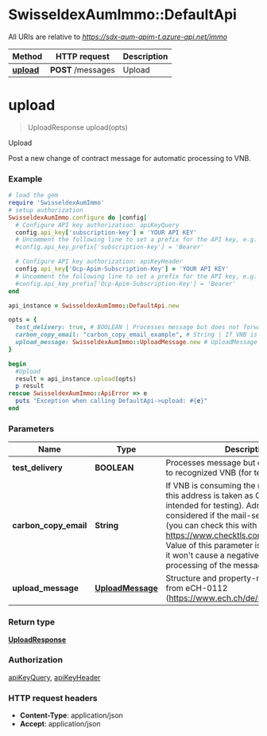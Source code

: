 # SwisseldexAumImmo::DefaultApi

All URIs are relative to *https://sdx-aum-apim-t.azure-api.net/immo*

Method | HTTP request | Description
------------- | ------------- | -------------
[**upload**](DefaultApi.md#upload) | **POST** /messages | Upload


# **upload**
> UploadResponse upload(opts)

Upload

Post a new change of contract message for automatic processing to VNB.

### Example
```ruby
# load the gem
require 'SwisseldexAumImmo'
# setup authorization
SwisseldexAumImmo.configure do |config|
  # Configure API key authorization: apiKeyQuery
  config.api_key['subscription-key'] = 'YOUR API KEY'
  # Uncomment the following line to set a prefix for the API key, e.g. 'Bearer' (defaults to nil)
  #config.api_key_prefix['subscription-key'] = 'Bearer'

  # Configure API key authorization: apiKeyHeader
  config.api_key['Ocp-Apim-Subscription-Key'] = 'YOUR API KEY'
  # Uncomment the following line to set a prefix for the API key, e.g. 'Bearer' (defaults to nil)
  #config.api_key_prefix['Ocp-Apim-Subscription-Key'] = 'Bearer'
end

api_instance = SwisseldexAumImmo::DefaultApi.new

opts = { 
  test_delivery: true, # BOOLEAN | Processes message but does not forward it to recognized VNB (for testing)
  carbon_copy_email: "carbon_copy_email_example", # String | If VNB is consuming the message via Email, this address is taken as CC (mainly intended for testing). Adress is only considered if the mail-server supports TLS (you can check this with e.g. https://www.checktls.com/TestReceiver). Value of this parameter is not validated and it won't cause a negative impact on the processing of the message.
  upload_message: SwisseldexAumImmo::UploadMessage.new # UploadMessage | Structure and property-names are adapted from eCH-0112 (https://www.ech.ch/de/standards/52687).
}

begin
  #Upload
  result = api_instance.upload(opts)
  p result
rescue SwisseldexAumImmo::ApiError => e
  puts "Exception when calling DefaultApi->upload: #{e}"
end
```

### Parameters

Name | Type | Description  | Notes
------------- | ------------- | ------------- | -------------
 **test_delivery** | **BOOLEAN**| Processes message but does not forward it to recognized VNB (for testing) | [optional] 
 **carbon_copy_email** | **String**| If VNB is consuming the message via Email, this address is taken as CC (mainly intended for testing). Adress is only considered if the mail-server supports TLS (you can check this with e.g. https://www.checktls.com/TestReceiver). Value of this parameter is not validated and it won&#39;t cause a negative impact on the processing of the message. | [optional] 
 **upload_message** | [**UploadMessage**](UploadMessage.md)| Structure and property-names are adapted from eCH-0112 (https://www.ech.ch/de/standards/52687). | [optional] 

### Return type

[**UploadResponse**](UploadResponse.md)

### Authorization

[apiKeyQuery](../README.md#apiKeyQuery), [apiKeyHeader](../README.md#apiKeyHeader)

### HTTP request headers

 - **Content-Type**: application/json
 - **Accept**: application/json



